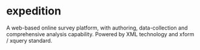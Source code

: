 expedition
==========

A web-based online survey platform, with authoring, data-collection and comprehensive analysis capability. Powered by XML technology and xform / xquery standard.
